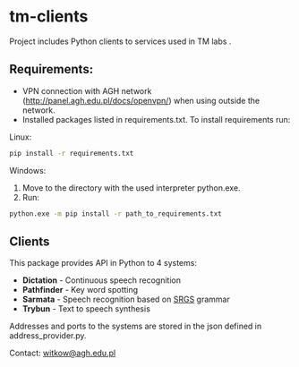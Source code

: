 # tm-clients

Project includes Python clients to services used in TM labs . 

## Requirements:
 - VPN connection with AGH network (http://panel.agh.edu.pl/docs/openvpn/) when using outside the network.
 - Installed packages listed in requirements.txt. To install requirements run:
 
 Linux:
 ```bash
 pip install -r requirements.txt
 ```
 
 Windows:
 1. Move to the directory with the used interpreter python.exe.
 2. Run:
 ```bash
 python.exe -m pip install -r path_to_requirements.txt
 ```

 ## Clients

 This package provides API in Python to 4 systems:
 *   **Dictation** - Continuous speech recognition
 *   **Pathfinder** - Key word spotting
 *   **Sarmata** - Speech recognition based on [SRGS](https://www.w3.org/TR/speech-grammar/) grammar
 *   **Trybun** - Text to speech synthesis

Addresses and ports to the systems are stored in the json defined in address_provider.py.

 Contact: witkow@agh.edu.pl
